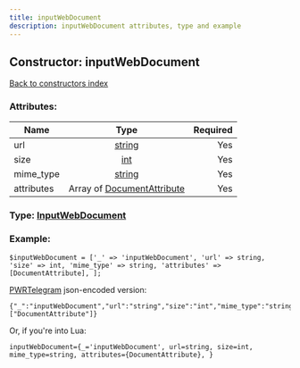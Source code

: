 ```yaml
---
title: inputWebDocument
description: inputWebDocument attributes, type and example
---
```

## Constructor: inputWebDocument  
[Back to constructors index](index.md)



### Attributes:

| Name     |    Type       | Required |
|----------|:-------------:|---------:|
|url|[string](../types/string.md) | Yes|
|size|[int](../types/int.md) | Yes|
|mime\_type|[string](../types/string.md) | Yes|
|attributes|Array of [DocumentAttribute](../types/DocumentAttribute.md) | Yes|



### Type: [InputWebDocument](../types/InputWebDocument.md)


### Example:

```
$inputWebDocument = ['_' => 'inputWebDocument', 'url' => string, 'size' => int, 'mime_type' => string, 'attributes' => [DocumentAttribute], ];
```  

[PWRTelegram](https://pwrtelegram.xyz) json-encoded version:

```
{"_":"inputWebDocument","url":"string","size":"int","mime_type":"string","attributes":["DocumentAttribute"]}
```


Or, if you're into Lua:  


```
inputWebDocument={_='inputWebDocument', url=string, size=int, mime_type=string, attributes={DocumentAttribute}, }

```


